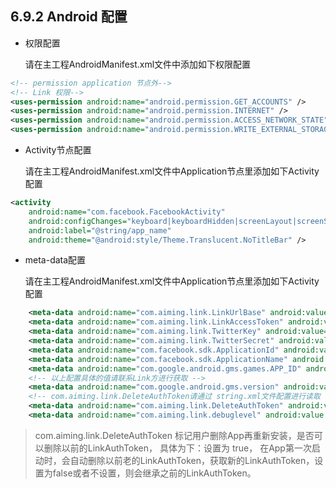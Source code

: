 ## 6.9.2 Android 配置

* 权限配置

    请在主工程AndroidManifest.xml文件中添加如下权限配置
```xml
<!-- permission application 节点外-->
<!-- Link 权限-->
<uses-permission android:name="android.permission.GET_ACCOUNTS" />
<uses-permission android:name="android.permission.INTERNET" />
<uses-permission android:name="android.permission.ACCESS_NETWORK_STATE" />
<uses-permission android:name="android.permission.WRITE_EXTERNAL_STORAGE"/>  
```

* Activity节点配置

    请在主工程AndroidManifest.xml文件中Application节点里添加如下Activity配置
```xml
<activity
    android:name="com.facebook.FacebookActivity"
    android:configChanges="keyboard|keyboardHidden|screenLayout|screenSize|orientation"
    android:label="@string/app_name"
    android:theme="@android:style/Theme.Translucent.NoTitleBar" />
```
* meta-data配置
    
    请在主工程AndroidManifest.xml文件中Application节点里添加如下Activity配置 
     
```xml
    <meta-data android:name="com.aiming.link.LinkUrlBase" android:value="{your linkUrlBase}" />
    <meta-data android:name="com.aiming.link.LinkAccessToken" android:value="{your linkAccessToken}" />
    <meta-data android:name="com.aiming.link.TwitterKey" android:value="{your linkTwitterKey}" />
    <meta-data android:name="com.aiming.link.TwitterSecret" android:value="@string/link_twitter_secret" />
    <meta-data android:name="com.facebook.sdk.ApplicationId" android:value="\ {your facebookApplicationId}" />
    <meta-data android:name="com.facebook.sdk.ApplicationName" android:value="{your facebookApplicationName}" />
    <meta-data android:name="com.google.android.gms.games.APP_ID" android:value="\ {your gms appID}" />
    <!-- 以上配置具体的值请联系Link方进行获取 -->
    <meta-data android:name="com.google.android.gms.version" android:value="@integer/google_play_services_version" />     
    <!-- com.aiming.link.DeleteAuthToken请通过 string.xml文件配置进行读取 -->
    <meta-data android:name="com.aiming.link.DeleteAuthToken" android:value = "@string/link_delete_auth_token"/>     <!-- true of false-->
    <meta-data android:name="com.aiming.link.debuglevel" android:value = "@string/link_debuglevel"/> <!-- true of false-->
```
> com.aiming.link.DeleteAuthToken 标记用户删除App再重新安装，是否可以删除以前的LinkAuthToken， 具体为下：设置为 true， 在App第一次启动时，会自动删除以前老的LinkAuthToken，获取新的LinkAuthToken，设置为false或者不设置，则会继承之前的LinkAuthToken。 


